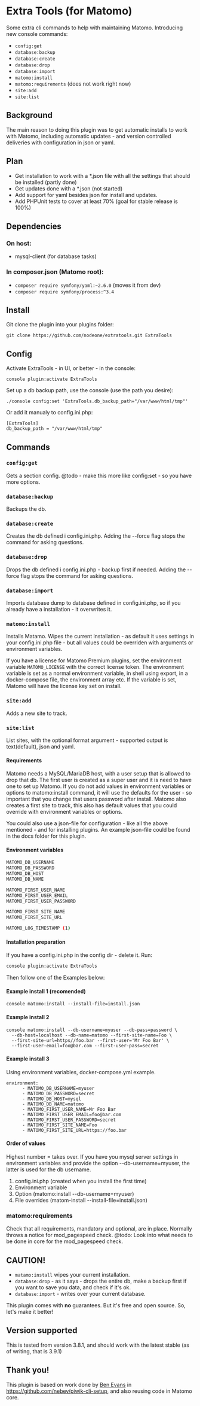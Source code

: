 # Extra Tools (for Matomo)

Some extra cli commands to help with maintaining Matomo. 
Introducing new console commands:

* `config:get`
* `database:backup`
* `database:create`
* `database:drop`
* `database:import`
* `matomo:install`
* `matomo:requirements` (does not work right now)
* `site:add`
* `site:list`

## Background

The main reason to doing this plugin was to get automatic installs to work with Matomo, including automatic updates -  and version controlled deliveries with configuration in json or yaml. 

## Plan

* Get installation to work with a *.json file with all the settings that should be installed (partly done)
* Get updates done with a *.json (not started)
* Add support for yaml besides json for install and updates.
* Add PHPUnit tests to cover at least 70% (goal for stable release is 100%)

## Dependencies

### On host:
* mysql-client (for database tasks)

### In composer.json (Matomo root):

* `composer require symfony/yaml:~2.6.0` (moves it from dev)
* `composer require symfony/process:^3.4`

## Install

Git clone the plugin into your plugins folder:
```
git clone https://github.com/nodeone/extratools.git ExtraTools
```

## Config
Activate ExtraTools - in UI, or better - in the console:
``` 
console plugin:activate ExtraTools
```

Set up a db backup path, use the console (use the path you desire):
```
./console config:set 'ExtraTools.db_backup_path="/var/www/html/tmp"'
```
Or add it manualy to config.ini.php:
```
[ExtraTools]
db_backup_path = "/var/www/html/tmp"

```


## Commands

### `config:get`
Gets a section config.
@todo - make this more like config:set - so you have more options.

### `database:backup`
Backups the db. 

### `database:create`
Creates the db defined i config.ini.php.
Adding the --force flag stops the command for asking questions.

### `database:drop`
Drops the db defined i config.ini.php - backup first if needed.
Adding the --force flag stops the command for asking questions.

### `database:import`
Imports database dump to database defined in config.ini.php, so if
you already have a installation - it overwrites it.

### `matomo:install`
Installs Matamo. Wipes the current installation - as default it uses settings in 
your config.ini.php file - but all values could be overriden with arguments or
environment variables.

If you have a license for Matomo Premium plugins, set the environment variable `MATOMO_LICENSE` with the correct license token. The environment variable is set as a normal environment variable, in shell using export, in a docker-compose file, the environment array etc. If the variable is set, Matomo will have the license key set on install.

### `site:add`

Adds a new site to track.

### `site:list`

List sites, with the optional format argument - supported output is text(default), json and yaml.

#### Requirements

Matomo needs a MySQL/MariaDB host, with a user setup that is allowed to drop 
that db.
The first user is created as a super user and it is need to have one to 
set up Matomo. If you do not add values in environment variables or options to 
matomo:install command, it will use the defaults for the user - so important 
that you change that users password after install.
Matomo also creates a first site to track, this also has default values that
you could override with environment variables or options.

You could also use a json-file for configuration - like all the above 
mentioned - and for installing plugins. An example json-file could be found in 
the docs folder for this plugin.

#### Environment variables
```bash
MATOMO_DB_USERNAME
MATOMO_DB_PASSWORD
MATOMO_DB_HOST
MATOMO_DB_NAME

MATOMO_FIRST_USER_NAME
MATOMO_FIRST_USER_EMAIL
MATOMO_FIRST_USER_PASSWORD

MATOMO_FIRST_SITE_NAME
MATOMO_FIRST_SITE_URL

MATOMO_LOG_TIMESTAMP (1)
```


#### Installation preparation
If you have a config.ini.php in the config dir - delete it.
Run:

```bash
console plugin:activate ExtraTools

```

Then follow one of the Examples below:


#### Example install 1 (recomended)
``` 
console matomo:install --install-file=install.json
```

#### Example install 2
```
console matomo:install --db-username=myuser --db-pass=password \
  --db-host=localhost --db-name=matomo --first-site-name=Foo \
  --first-site-url=https//foo.bar --first-user='Mr Foo Bar' \
  --first-user-email=foo@bar.com --first-user-pass=secret
```
#### Example install 3
Using environment variables, docker-compose.yml example.
```
environment:
      - MATOMO_DB_USERNAME=myuser
      - MATOMO_DB_PASSWORD=secret
      - MATOMO_DB_HOST=mysql
      - MATOMO_DB_NAME=matomo
      - MATOMO_FIRST_USER_NAME=Mr Foo Bar
      - MATOMO_FIRST_USER_EMAIL=foo@bar.com
      - MATOMO_FIRST_USER_PASSWORD=secret
      - MATOMO_FIRST_SITE_NAME=Foo
      - MATOMO_FIRST_SITE_URL=https://foo.bar
```

#### Order of values
Highest number = takes over. If you have you mysql server settings in environment 
variables and provide the option --db-username=myuser, the latter is used for the
db username.

1) config.ini.php (created when you install the first time)
2) Environment variable
3) Option (matomo:install --db-username=myuser)
4) File overrides (matom-install --install-file=install.json)

### matomo:requirements
Check that all requirements, mandatory and optional, are in place.
Normally throws a notice for mod_pagespeed check.
@todo: Look into what needs to be done in core for the mod_pagespeed check.

## CAUTION!
* `matamo:install` wipes your current installation.
* `database:drop` - as it says - drops the entire db, make a backup first if you 
want to save you data, and check if it's ok.
* `database:import` - writes over your current database.

This plugin comes with **no** guarantees. But it's free and open source. 
So, let's make it better!

## Version supported
This is tested from version 3.8.1, and should work with the latest stable 
(as of writing, that is 3.9.1)

## Thank you!
This plugin is based on work done by [Ben Evans](https://github.com/nebev) in 
https://github.com/nebev/piwik-cli-setup, and also reusing code in Matomo
core.

